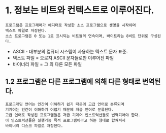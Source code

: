 # 1. 정보는 비트와 컨텍스트로 이루어진다.
	프로그램은 프로그래머가 에디터로 작성한 소스 프로그램으로 생명을 시작하며 
	텍스트 파일로 저장된다.
	소스 프로그램은 0 또는 1로 표시되는 비트들의 연속이며, 바이트라는 8비트 단위로 구성된다.
* ASCII - 대부분의 컴퓨터 시스템이 사용하는 텍스트 문자 표준.
* 텍스트 파일 = 오로지 ASCII 문자들로만 이루어진 파일
* 바이너리 파일 = 그 외 다른 모든 파일
## 1.2 프로그램은 다른 프로그램에 의해 다른 형태로 번역된다.
	프로그래밍 언어는 인간이 이해하기 쉽기 때문에 고급 언어로 분류되며
	기계어는 인간이 이해하기 어렵기 때문에 저급 언어로 분류된다.
	고급 언어로 작성된 프로그램들은 저급 기계어 인스트럭션들로 번역되어야 한다.
	이 인스트럭션들은 실행가능 목적 프로그램이라고 하는 형태로 합쳐져서 
	바이너리 디스크 파일로 저장된다.